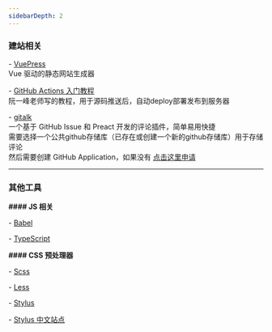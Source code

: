 ```yaml
---
sidebarDepth: 2
---
```


### 建站相关



\- [ VuePress ](https://github.com/vuejs/vuepress) 
<br>Vue 驱动的静态网站生成器


\- [GitHub Actions 入门教程 ]( http://www.ruanyifeng.com/blog/2019/09/getting-started-with-github-actions.html) 
<br>阮一峰老师写的教程，用于源码推送后，自动deploy部署发布到服务器


\- [ gitalk ](https://github.com/gitalk/gitalk/blob/master/readme-cn.md) 
<br>一个基于 GitHub Issue 和 Preact 开发的评论插件，简单易用快捷
<br>需要选择一个公共github存储库（已存在或创建一个新的github存储库）用于存储评论
<br>然后需要创建 GitHub Application，如果没有 [点击这里申请](https://github.com/settings/applications/new)



------



### 其他工具

**#### JS 相关**



\- [Babel](https://www.babeljs.cn/repl)

\- [TypeScript](https://www.typescriptlang.org/play)



**#### CSS 预处理器**



\- [Scss](https://www.dute.org/sass-to-css)

\- [Less](https://www.dute.org/less-to-css)

\- [Stylus](https://stylus-lang.com/try.html)

\- [Stylus 中文站点](https://stylus.bootcss.com/try.html)